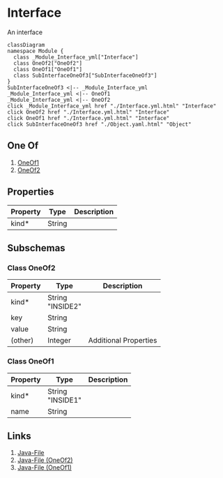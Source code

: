 # Interface


An interface
```mermaid
classDiagram
namespace Module {
  class _Module_Interface_yml["Interface"]
  class OneOf2["OneOf2"]
  class OneOf1["OneOf1"]
  class SubInterfaceOneOf3["SubInterfaceOneOf3"]
}
SubInterfaceOneOf3 <|-- _Module_Interface_yml 
_Module_Interface_yml <|-- OneOf1 
_Module_Interface_yml <|-- OneOf2 
click _Module_Interface_yml href "./Interface.yml.html" "Interface"
click OneOf2 href "./Interface.yml.html" "Interface"
click OneOf1 href "./Interface.yml.html" "Interface"
click SubInterfaceOneOf3 href "./Object.yaml.html" "Object"
```

## One Of
1. [OneOf1](#OneOf1)
1. [OneOf2](#OneOf2)


## Properties
| Property | Type | Description |
|------|------|-------------|
| kind* | String |  |



## Subschemas
### Class OneOf2


| Property | Type | Description |
|------|------|-------------|
| kind* | String<br>"INSIDE2" |  |
| key | String |  |
| value | String |  |
| (other) | Integer | Additional Properties |

### Class OneOf1


| Property | Type | Description |
|------|------|-------------|
| kind* | String<br>"INSIDE1" |  |
| name | String |  |



## Links
1. [Java-File](./java/Interface.java)
1. [Java-File (OneOf2)](./java/InterfaceOneOf2.java)
1. [Java-File (OneOf1)](./java/InterfaceOneOf1.java)

